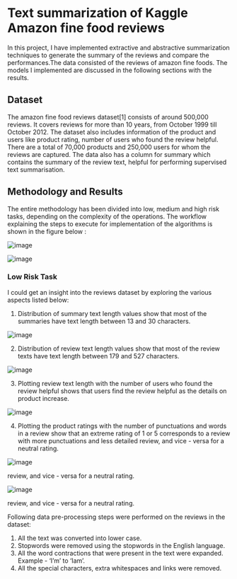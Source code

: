 # Text summarization of Kaggle Amazon fine food reviews

In this project, I have implemented extractive and abstractive summarization techniques  to generate the summary of the reviews and compare
the performances.The data consisted of the reviews of amazon fine foods. The models  I implemented are discussed in the following sections with the results.

## Dataset
The amazon fine food reviews dataset[1] consists of around 500,000 reviews. It covers reviews for more
than 10 years, from October 1999 till October 2012. The dataset also includes information of the product
and users like product rating, number of users who found the review helpful. There are a total of 70,000
products and 250,000 users for whom the reviews are captured. The data also has a column for summary
which contains the summary of the review text, helpful for performing supervised text summarisation.

## Methodology and Results
The entire methodology has been divided into low, medium and high risk tasks, depending on the
complexity of the operations. The workflow explaining the steps to execute for implementation of the
algorithms is shown in the figure below : 

![image](https://user-images.githubusercontent.com/94414506/223651292-da03ed1a-d23d-46e2-973e-ee9d9cb9cf99.png)

![image](https://user-images.githubusercontent.com/94414506/223651322-4314d627-9d90-4dd8-b5a1-0f034b07a349.png)

### Low Risk Task
I could get an insight into the reviews dataset by exploring the various aspects listed below:

1. Distribution of summary text length values show that most of the summaries have text length
between 13 and 30 characters.

![image](https://user-images.githubusercontent.com/94414506/223651690-a96e359b-0414-465a-93bc-3a0d242e8514.png)


2. Distribution of review text length values show that most of the review texts have text length
between 179 and 527 characters.

![image](https://user-images.githubusercontent.com/94414506/223651727-87c200c2-22a5-405d-a6a6-b14ebec5ad9d.png)


3. Plotting review text length with the number of users who found the review helpful shows that
users find the review helpful as the details on product increase.

![image](https://user-images.githubusercontent.com/94414506/223651796-4b5961a4-efef-4526-816d-457602c6b5cb.png)

4. Plotting the product ratings with the number of punctuations and words in a review show that
an extreme rating of 1 or 5 corresponds to a review with more punctuations and less detailed
review, and vice - versa for a neutral rating.

![image](https://user-images.githubusercontent.com/94414506/223651841-be69d840-f0cc-4618-9904-4d965398077c.png)

review, and vice - versa for a neutral rating.

![image](https://user-images.githubusercontent.com/94414506/223651878-57308b11-811f-4390-8a21-f546ce83c571.png)

review, and vice - versa for a neutral rating.

Following data pre-processing steps were performed on the reviews in the dataset:
1. All the text was converted into lower case.
2. Stopwords were removed using the stopwords in the English language.
3. All the word contractions that were present in the text were expanded. Example - ‘I’m’ to ‘Iam’.
4. All the special characters, extra whitespaces and links were removed.




